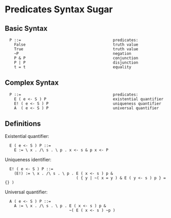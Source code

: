 Predicates Syntax Sugar
=======================

Basic Syntax
------------

```
  P ::=                                        predicates:
    False                                      truth value
    True                                       truth value
    ~P                                         negation
    P & P                                      conjunction
    P | P                                      disjunction
    t = t                                      equality
  ```

Complex Syntax
--------------


```
  P ::=                                        predicates:
    E ( e <- S ) P                             existential quantifier
    E! ( e <- S ) P                            uniqueness quantifier
    A  ( e <- S ) P                            universal quantifier
```

Definitions
-----------

Existential quantifier:

```
  E ( e <- S ) P ::=
    E := \ x . /\ s . \ p . x <- s & p x <- P
```

Uniqueness identifier:

```
  E! ( e <- S ) P ::=
    (E!) := \ x . /\ s . \ p . E ( x <- s ) p &
                               ( { y | ~( x = y ) & E ( y <- s ) p } = {} )
```

Universal quantifier:

```
  A ( e <- S ) P ::=
    A := \ x . /\ s . \ p . E ( x <- s ) p &
                            ~( E ( x <- s ) ~p )
```
